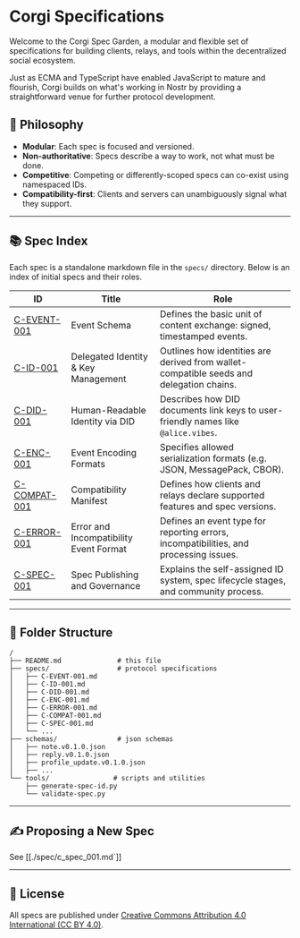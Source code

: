 # Corgi Specifications

Welcome to the Corgi Spec Garden, a modular and flexible set of specifications for building clients, relays, and tools within the decentralized social ecosystem.

Just as ECMA and TypeScript have enabled JavaScript to mature and flourish, Corgi builds on what's working in Nostr by providing a straightforward venue for further protocol development.

## 🌱 Philosophy
- **Modular**: Each spec is focused and versioned.
- **Non-authoritative**: Specs describe a way to work, not what must be done.
- **Competitive**: Competing or differently-scoped specs can co-exist using namespaced IDs.
- **Compatibility-first**: Clients and servers can unambiguously signal what they support.

---

## 📚 Spec Index
Each spec is a standalone markdown file in the `specs/` directory. Below is an index of initial specs and their roles.

| ID             | Title                               | Role                                                                                    |
| -------------- | ----------------------------------- | --------------------------------------------------------------------------------------- |
| [C-EVENT-001](./specs/c_event_001.md) | Event Schema | Defines the basic unit of content exchange: signed, timestamped events.                 |
| [C-ID-001](./specs/c_id_001.md) | Delegated Identity & Key Management | Outlines how identities are derived from wallet-compatible seeds and delegation chains. |
| [C-DID-001](./specs/c_did_001.md) | Human-Readable Identity via DID | Describes how DID documents link keys to user-friendly names like `@alice.vibes`. |
| [C-ENC-001](./specs/c_enc_001.md) | Event Encoding Formats | Specifies allowed serialization formats (e.g. JSON, MessagePack, CBOR). |
| [C-COMPAT-001](./specs/c_compat_001.md) | Compatibility Manifest | Defines how clients and relays declare supported features and spec versions. |
| [C-ERROR-001](./specs/c_error_001.md) | Error and Incompatibility Event Format | Defines an event type for reporting errors, incompatibilities, and processing issues. |
| [C-SPEC-001](./specs/c_spec_001.md) | Spec Publishing and Governance | Explains the self-assigned ID system, spec lifecycle stages, and community process. |

---

## 📁 Folder Structure

```
/
├── README.md              # this file
├── specs/                 # protocol specifications
│   ├── C-EVENT-001.md
│   ├── C-ID-001.md
│   ├── C-DID-001.md
│   ├── C-ENC-001.md
│   ├── C-ERROR-001.md
│   ├── C-COMPAT-001.md
│   ├── C-SPEC-001.md
│   └── ... 
├── schemas/               # json schemas
│   ├── note.v0.1.0.json
│   ├── reply.v0.1.0.json
│   ├── profile_update.v0.1.0.json
│   ├── ...
└── tools/                # scripts and utilities
    ├── generate-spec-id.py
    └── validate-spec.py
```

---

## ✍️ Proposing a New Spec
See [[./spec/c_spec_001.md`]]

---

## 🔐 License
All specs are published under [Creative Commons Attribution 4.0 International (CC BY 4.0)](https://creativecommons.org/licenses/by/4.0/).
